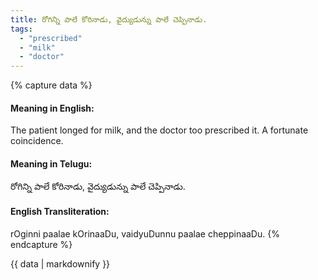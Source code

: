 ```yaml
---
title: రోగిన్ని పాలే కోరినాడు, వైద్యుడున్ను పాలే చెప్పినాడు.
tags:
  - "prescribed"
  - "milk"
  - "doctor"
---
```


{% capture data %}
#### Meaning in English:
The patient longed for milk, and the doctor too prescribed it.
A fortunate coincidence.

#### Meaning in Telugu:
రోగిన్ని పాలే కోరినాడు, వైద్యుడున్ను పాలే చెప్పినాడు.

#### English Transliteration:
rOginni paalae kOrinaaDu, vaidyuDunnu paalae cheppinaaDu.
{% endcapture %}

{{ data | markdownify }}

